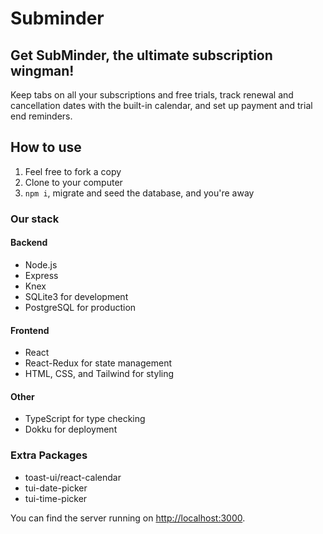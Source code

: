 # Subminder

## Get SubMinder, the ultimate subscription wingman! 

Keep tabs on all your subscriptions and free trials, track renewal and cancellation dates with the built-in calendar, and set up payment and trial end reminders.

## How to use
 1. Feel free to fork a copy
 2. Clone to your computer
 3. ``npm i``, migrate and seed the database, and you're away

### Our stack
#### Backend
* Node.js
* Express 
* Knex
* SQLite3 for development
* PostgreSQL for production

#### Frontend
* React 
* React-Redux for state management
* HTML, CSS, and Tailwind for styling

#### Other
* TypeScript for type checking
* Dokku for deployment

### Extra Packages
* toast-ui/react-calendar
* tui-date-picker
* tui-time-picker

You can find the server running on [http://localhost:3000](http://localhost:3000).
